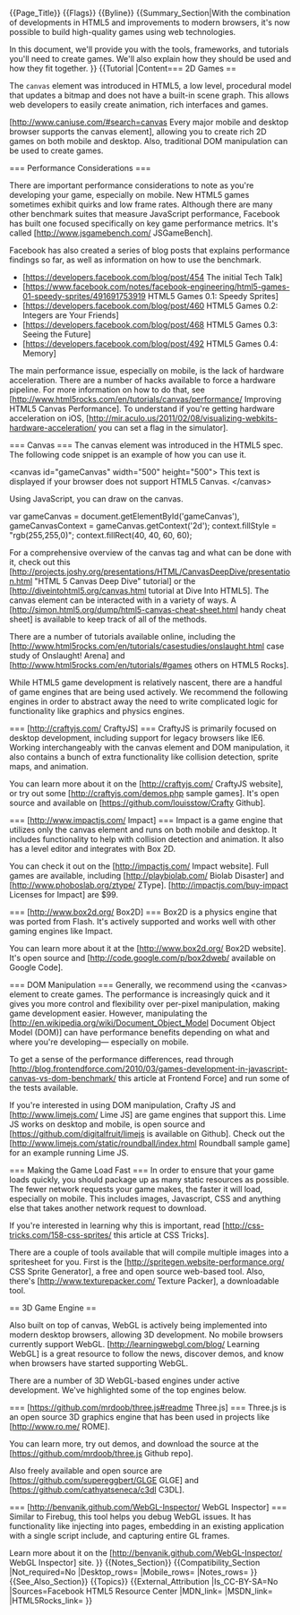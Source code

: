 {{Page_Title}}
{{Flags}}
{{Byline}}
{{Summary_Section|With the combination of developments in HTML5 and improvements to modern browsers, it's now possible to build high-quality games using web technologies.

In this document, we'll provide you with the tools, frameworks, and tutorials you'll need to create games.  We'll also explain how they should be used and how they fit together.
}}
{{Tutorial
|Content=== 2D Games ==

The <code>canvas</code> element was introduced in HTML5, a low level, procedural model that updates a bitmap and does not have a built-in scene graph. This allows web developers to easily create animation, rich interfaces and games. 

[http://www.caniuse.com/#search=canvas Every major mobile and desktop browser supports the canvas element], allowing you to create rich 2D games on both mobile and desktop. Also, traditional DOM manipulation can be used to create games.

=== Performance Considerations ===

There are important performance considerations to note as you're developing your game, especially on mobile. New HTML5 games sometimes exhibit quirks and low frame rates. Although there are many other benchmark suites that measure JavaScript performance, Facebook has built one focused specifically on key game performance metrics. It's called [http://www.jsgamebench.com/ JSGameBench].

Facebook has also created a series of blog posts that explains performance findings so far, as well as information on how to use the benchmark.

* [https://developers.facebook.com/blog/post/454 The initial Tech Talk]
* [https://www.facebook.com/notes/facebook-engineering/html5-games-01-speedy-sprites/491691753919 HTML5 Games 0.1: Speedy Sprites]
* [https://developers.facebook.com/blog/post/460 HTML5 Games 0.2: Integers are Your Friends]
* [https://developers.facebook.com/blog/post/468 HTML5 Games 0.3: Seeing the Future]
* [https://developers.facebook.com/blog/post/492 HTML5 Games 0.4: Memory]

The main performance issue, especially on mobile, is the lack of hardware acceleration. There are a number of hacks available to force a hardware pipeline. For more information on how to do that, see [http://www.html5rocks.com/en/tutorials/canvas/performance/ Improving HTML5 Canvas Performance]. To understand if you're getting hardware acceleration on iOS, [http://mir.aculo.us/2011/02/08/visualizing-webkits-hardware-acceleration/ you can set a flag in the simulator].

=== Canvas ===
The canvas element was introduced in the HTML5 spec. The following code snippet is an example of how you can use it.

 &lt;canvas id="gameCanvas" width="500" height="500"&gt;
     This text is displayed if your browser does not support HTML5 Canvas.
 &lt;/canvas&gt;

Using JavaScript, you can draw on the canvas.

 var gameCanvas = document.getElementById('gameCanvas'),
     gameCanvasContext = gameCanvas.getContext('2d');
 context.fillStyle = "rgb(255,255,0)";
 context.fillRect(40, 40, 60, 60);

For a comprehensive overview of the canvas tag and what can be done with it, check out this [http://projects.joshy.org/presentations/HTML/CanvasDeepDive/presentation.html "HTML 5 Canvas Deep Dive" tutorial] or the [http://diveintohtml5.org/canvas.html tutorial at Dive Into HTML5]. The canvas element can be interacted with in a variety of ways. A [http://simon.html5.org/dump/html5-canvas-cheat-sheet.html handy cheat sheet] is available to keep track of all of the methods.

There are a number of tutorials available online, including the [http://www.html5rocks.com/en/tutorials/casestudies/onslaught.html case study of Onslaught! Arena] and [http://www.html5rocks.com/en/tutorials/#games others on HTML5 Rocks].

While HTML5 game development is relatively nascent, there are a handful of game engines that are being used actively. We recommend the following engines in order to abstract away the need to write complicated logic for functionality like graphics and physics engines.

=== [http://craftyjs.com/ CraftyJS] ===
CraftyJS is primarily focused on desktop development, including support for legacy browsers like IE6. Working interchangeably with the canvas element and DOM manipulation, it also contains a bunch of extra functionality like collision detection, sprite maps, and animation.

You can learn more about it on the [http://craftyjs.com/ CraftyJS website], or try out some [http://craftyjs.com/demos.php sample games]. It's open source and available on [https://github.com/louisstow/Crafty Github].

=== [http://www.impactjs.com/ Impact] ===
Impact is a game engine that utilizes only the canvas element and runs on both mobile and desktop. It includes functionality to help with collision detection and animation. It also has a level editor and integrates with Box 2D.

You can check it out on the [http://impactjs.com/ Impact website]. Full games are available, including [http://playbiolab.com/ Biolab Disaster] and [http://www.phoboslab.org/ztype/ ZType]. [http://impactjs.com/buy-impact Licenses for Impact] are $99.

=== [http://www.box2d.org/ Box2D] ===
Box2D is a physics engine that was ported from Flash. It's actively supported and works well with other gaming engines like Impact. 

You can learn more about it at the [http://www.box2d.org/ Box2D website]. It's open source and [http://code.google.com/p/box2dweb/ available on Google Code].

=== DOM Manipulation ===
Generally, we recommend using the &lt;canvas&gt; element to create games. The performance is increasingly quick and it gives you more control and flexibility over per-pixel manipulation, making game development easier. However, manipulating the [http://en.wikipedia.org/wiki/Document_Object_Model Document Object Model (DOM)] can have performance benefits depending on what and where you're developing— especially on mobile.

To get a sense of the performance differences, read through [http://blog.frontendforce.com/2010/03/games-development-in-javascript-canvas-vs-dom-benchmark/ this article at Frontend Force] and run some of the tests available.

If you're interested in using DOM manipulation, Crafty JS and [http://www.limejs.com/ Lime JS] are game engines that support this. Lime JS works on desktop and mobile, is open source and [https://github.com/digitalfruit/limejs is available on Github]. Check out the [http://www.limejs.com/static/roundball/index.html Roundball sample game] for an example running Lime JS.

=== Making the Game Load Fast ===
In order to ensure that your game loads quickly, you should package up as many static resources as possible. The fewer network requests your game makes, the faster it will load, especially on mobile. This includes images, Javascript, CSS and anything else that takes another network request to download. 

If you're interested in learning why this is important, read [http://css-tricks.com/158-css-sprites/ this article at CSS Tricks].

There are a couple of tools available that will compile multiple images into a spritesheet for you. First is the [http://spritegen.website-performance.org/ CSS Sprite Generator], a free and open source web-based tool. Also, there's [http://www.texturepacker.com/ Texture Packer], a downloadable tool.

== 3D Game Engine ==

Also built on top of canvas, WebGL is actively being implemented into modern desktop browsers, allowing 3D development. No mobile browsers currently support WebGL. [http://learningwebgl.com/blog/ Learning WebGL] is a great resource to follow the news, discover demos, and know when browsers have started supporting WebGL.

There are a number of 3D WebGL-based engines under active development. We've highlighted some of the top engines below.

=== [https://github.com/mrdoob/three.js#readme Three.js] ===
Three.js is an open source 3D graphics engine that has been used in projects like [http://www.ro.me/ ROME].

You can learn more, try out demos, and download the source at the [https://github.com/mrdoob/three.js Github repo].

Also freely available and open source are [https://github.com/supereggbert/GLGE GLGE] and [https://github.com/cathyatseneca/c3dl C3DL].

=== [http://benvanik.github.com/WebGL-Inspector/ WebGL Inspector] ===
Similar to Firebug, this tool helps you debug WebGL issues. It has functionality like injecting into pages, embedding in an existing application with a single script include, and capturing entire GL frames.

Learn more about it on the [http://benvanik.github.com/WebGL-Inspector/ WebGL Inspector] site.
}}
{{Notes_Section}}
{{Compatibility_Section
|Not_required=No
|Desktop_rows=
|Mobile_rows=
|Notes_rows=
}}
{{See_Also_Section}}
{{Topics}}
{{External_Attribution
|Is_CC-BY-SA=No
|Sources=Facebook HTML5 Resource Center
|MDN_link=
|MSDN_link=
|HTML5Rocks_link=
}}